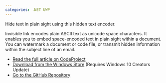 ```yaml
---
categories: .NET UWP
---
```


Hide text in plain sight using this hidden text encoder.

Invisible Ink encodes plain ASCII text as unicode space characters. It enables you to embed space-encoded text in plain sight within a document. 
You can watermark a document or code file, or transmit hidden information within the subject line of an email.

* [Read the full article on CodeProject](https://www.codeproject.com/Articles/1202195/Invisible-Ink)
* [Download from the Windows Store](https://www.microsoft.com/store/apps/9pnsk0bfdtb9) (Requires Windows 10 Creators Update)
* [Go to the GitHub Repository](https://github.com/DVaughan/InvisibleInk)
